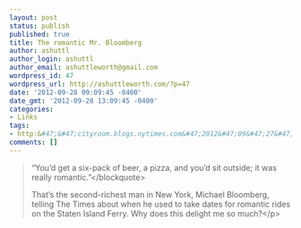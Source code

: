 ```yaml
---
layout: post
status: publish
published: true
title: The romantic Mr. Bloomberg
author: ashuttl
author_login: ashuttl
author_email: ashuttleworth@gmail.com
wordpress_id: 47
wordpress_url: http://ashuttleworth.com/?p=47
date: '2012-09-28 09:09:45 -0400'
date_gmt: '2012-09-28 13:09:45 -0400'
categories:
- Links
tags:
- http:&#47;&#47;cityroom.blogs.nytimes.com&#47;2012&#47;09&#47;27&#47;popcorn-in-hand-mayor-rides-ferry-to-staten-island&#47;
comments: []
---
```

<blockquote>&ldquo;You&rsquo;d get a six-pack of beer, a pizza, and you&rsquo;d sit outside; it was really romantic.&rdquo;<&#47;blockquote></p>
<p>That&rsquo;s the second-richest man in New York, Michael Bloomberg, telling The Times about when he used to take dates for romantic rides on the Staten Island Ferry. Why does this delight me so much?<&#47;p></p>
